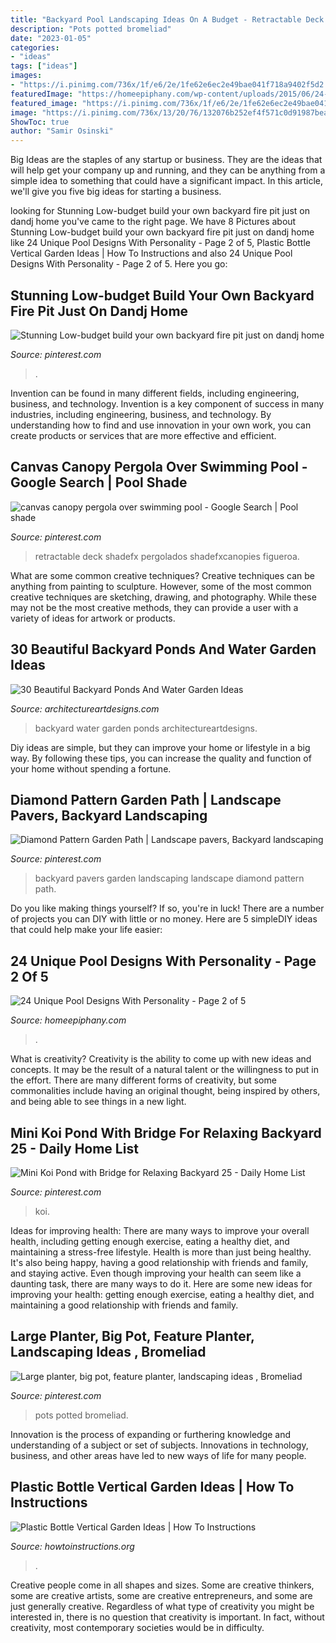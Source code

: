 ```yaml
---
title: "Backyard Pool Landscaping Ideas On A Budget - Retractable Deck Shadefx Pergolados Shadefxcanopies Figueroa"
description: "Pots potted bromeliad"
date: "2023-01-05"
categories:
- "ideas"
tags: ["ideas"]
images:
- "https://i.pinimg.com/736x/1f/e6/2e/1fe62e6ec2e49bae041f718a9402f5d2.jpg"
featuredImage: "https://homeepiphany.com/wp-content/uploads/2015/06/24-Unique-Pool-Designs-With-Personality-7.jpg"
featured_image: "https://i.pinimg.com/736x/1f/e6/2e/1fe62e6ec2e49bae041f718a9402f5d2.jpg"
image: "https://i.pinimg.com/736x/13/20/76/132076b252ef4f571c0d91987beac058.jpg"
ShowToc: true
author: "Samir Osinski"
---
```



Big Ideas are the staples of any startup or business. They are the ideas that will help get your company up and running, and they can be anything from a simple idea to something that could have a significant impact. In this article, we'll give you five big ideas for starting a business.

	

		
looking for Stunning Low-budget build your own backyard fire pit just on dandj home you've came to the right page. We have 8 Pictures about Stunning Low-budget build your own backyard fire pit just on dandj home like 24 Unique Pool Designs With Personality - Page 2 of 5, Plastic Bottle Vertical Garden Ideas | How To Instructions and also 24 Unique Pool Designs With Personality - Page 2 of 5. Here you go:
		
    
## Stunning Low-budget Build Your Own Backyard Fire Pit Just On Dandj Home

<img loading=lazy src="https://i.pinimg.com/736x/13/20/76/132076b252ef4f571c0d91987beac058.jpg" onerror="this.onerror=null;this.src='https://tse2.mm.bing.net/th?id=OIP.KgbL3ADrMnJdRAdfKthd_gHaNM&amp;pid=15.1';" alt="Stunning Low-budget build your own backyard fire pit just on dandj home">

_Source: pinterest.com_

>. 

	

Invention can be found in many different fields, including engineering, business, and technology.
Invention is a key component of success in many industries, including engineering, business, and technology. By understanding how to find and use innovation in your own work, you can create products or services that are more effective and efficient.

    
## Canvas Canopy Pergola Over Swimming Pool - Google Search | Pool Shade

<img loading=lazy src="https://i.pinimg.com/736x/1f/e6/2e/1fe62e6ec2e49bae041f718a9402f5d2.jpg" onerror="this.onerror=null;this.src='https://tse3.mm.bing.net/th?id=OIP.sUGLH1ivj1HAr0Gnbj4aQwHaE7&amp;pid=15.1';" alt="canvas canopy pergola over swimming pool - Google Search | Pool shade">

_Source: pinterest.com_

>retractable deck shadefx pergolados shadefxcanopies figueroa. 

	

What are some common creative techniques?
Creative techniques can be anything from painting to sculpture. However, some of the most common creative techniques are sketching, drawing, and photography. While these may not be the most creative methods, they can provide a user with a variety of ideas for artwork or products.

    
## 30 Beautiful Backyard Ponds And Water Garden Ideas

<img loading=lazy src="https://www.architectureartdesigns.com/wp-content/uploads/2013/04/Backyard-ArchitectureArtDesigns-14.jpg" onerror="this.onerror=null;this.src='https://tse4.mm.bing.net/th?id=OIP.9yFuWErWWe5YMQIDN7yU-AHaLE&amp;pid=15.1';" alt="30 Beautiful Backyard Ponds And Water Garden Ideas">

_Source: architectureartdesigns.com_

>backyard water garden ponds architectureartdesigns. 

	

Diy ideas are simple, but they can improve your home or lifestyle in a big way. By following these tips, you can increase the quality and function of your home without spending a fortune.

    
## Diamond Pattern Garden Path | Landscape Pavers, Backyard Landscaping

<img loading=lazy src="https://i.pinimg.com/736x/78/c5/65/78c5652dfb6d9376b6b288ef8ce25141--backyard-garden-ideas-garden-paths.jpg" onerror="this.onerror=null;this.src='https://tse2.mm.bing.net/th?id=OIP.oN6DQMzT4fl2M49aCQ3HQAAAAA&amp;pid=15.1';" alt="Diamond Pattern Garden Path | Landscape pavers, Backyard landscaping">

_Source: pinterest.com_

>backyard pavers garden landscaping landscape diamond pattern path. 

	

Do you like making things yourself? If so, you're in luck! There are a number of projects you can DIY with little or no money. Here are 5 simpleDIY ideas that could help make your life easier: 

    
## 24 Unique Pool Designs With Personality - Page 2 Of 5

<img loading=lazy src="https://homeepiphany.com/wp-content/uploads/2015/06/24-Unique-Pool-Designs-With-Personality-7.jpg" onerror="this.onerror=null;this.src='https://tse2.mm.bing.net/th?id=OIP.3Hb_t81pHjtiq2bwQy_E3QHaE7&amp;pid=15.1';" alt="24 Unique Pool Designs With Personality - Page 2 of 5">

_Source: homeepiphany.com_

>. 

	

What is creativity?
Creativity is the ability to come up with new ideas and concepts. It may be the result of a natural talent or the willingness to put in the effort. There are many different forms of creativity, but some commonalities include having an original thought, being inspired by others, and being able to see things in a new light.

    
## Mini Koi Pond With Bridge For Relaxing Backyard 25 - Daily Home List

<img loading=lazy src="https://i.pinimg.com/736x/b4/4e/03/b44e03183d1faf7877309848e140dd2f.jpg" onerror="this.onerror=null;this.src='https://tse2.mm.bing.net/th?id=OIP.nAMUPOY-0Im4QKL2xcaUMwHaJ3&amp;pid=15.1';" alt="Mini Koi Pond with Bridge for Relaxing Backyard 25 - Daily Home List">

_Source: pinterest.com_

>koi. 

	

Ideas for improving health: There are many ways to improve your overall health, including getting enough exercise, eating a healthy diet, and maintaining a stress-free lifestyle.
Health is more than just being healthy. It's also being happy, having a good relationship with friends and family, and staying active. Even though improving your health can seem like a daunting task, there are many ways to do it. Here are some new ideas for improving your health: getting enough exercise, eating a healthy diet, and maintaining a good relationship with friends and family.

    
## Large Planter, Big Pot, Feature Planter, Landscaping Ideas , Bromeliad

<img loading=lazy src="https://i.pinimg.com/736x/67/38/ad/6738adaecb871df35d840c6f27ee2d78.jpg" onerror="this.onerror=null;this.src='https://tse3.mm.bing.net/th?id=OIP.q1jthsPHRBv_i5_RhRuc2wHaHw&amp;pid=15.1';" alt="Large planter, big pot, feature planter, landscaping ideas , Bromeliad">

_Source: pinterest.com_

>pots potted bromeliad. 

	

Innovation is the process of expanding or furthering knowledge and understanding of a subject or set of subjects. Innovations in technology, business, and other areas have led to new ways of life for many people.

    
## Plastic Bottle Vertical Garden Ideas | How To Instructions

<img loading=lazy src="http://www.howtoinstructions.org/wp-content/uploads/2016/08/Plastic-Bottle-Vertical-Garden-Ideas-5.jpg" onerror="this.onerror=null;this.src='https://tse1.mm.bing.net/th?id=OIP.VhMElewHZXp521Bnb1JKJAHaKH&amp;pid=15.1';" alt="Plastic Bottle Vertical Garden Ideas | How To Instructions">

_Source: howtoinstructions.org_

>. 

	

Creative people come in all shapes and sizes. Some are creative thinkers, some are creative artists, some are creative entrepreneurs, and some are just generally creative. Regardless of what type of creativity you might be interested in, there is no question that creativity is important. In fact, without creativity, most contemporary societies would be in difficulty.

